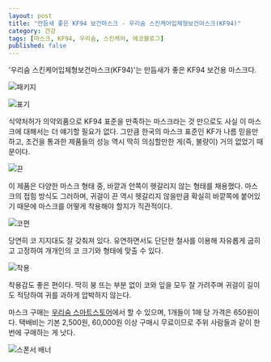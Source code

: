 ```yaml
---
layout: post
title: "만듬새 좋은 KF94 보건마스크 - 우리숨 스킨케어입체형보건마스크(KF94)"
category: 건강
tags: [마스크, KF94, 우리숨, 스킨케어, 에코블로그]
published: false
---
```


'우리숨 스킨케어입체형보건마스크(KF94)'는
만듬새가 좋은 KF94 보건용 마스크다.

![패키지](https://images2.imgbox.com/23/f8/gvXipDg0_o.jpg)

![표기](https://images2.imgbox.com/26/b1/YkcOsJTN_o.jpg)

식약처허가 의약외품으로 KF94 표준을 만족하는 마스크라는 것 만으로도 사실 이 마스크에 대해서는 더 얘기할 필요가 없다.
그만큼 한국의 마스크 표준인 KF가 나름 믿을만하고,
조건을 통과한 제품들의 성능 역시 딱히 의심할만한 게(즉, 불량이) 거의 없었기 때문이다.

![끈](https://images2.imgbox.com/96/b0/HZ1WU5VB_o.jpg)

이 제품은 다양한 마스크 형태 중,
바깥과 안쪽이 헷갈리지 않는 형태를 채용했다.
마스크의 접힘 방식도 그러하며,
귀걸이 끈 역시 헷갈리지 않을만큼 확실히 바깥쪽에 붙어있기 때문에
마스크를 어떻게 착용해야 할지가 직관적이다.

![코편](https://images2.imgbox.com/94/50/bzwV5SNh_o.jpg)

당연히 코 지지대도 잘 갖춰져 있다.
유연하면서도 단단한 철사를 이용해 자유롭게 굽히고 고정하여 개개인의 코 크기와 형태에 맞출 수 있다.

![착용](https://images2.imgbox.com/54/dc/k0jauSz4_o.jpg)

착용감도 좋은 편이다.
딱히 붕 뜨는 부분 없이 코와 잎을 모두 잘 가려주며
귀걸이 길이도 적당하여 귀를 과하게 압박하지 않는다.

마스크 구매는 [우리숨 스마트스토어](https://smartstore.naver.com/woorisum/products/5397019173)에서 할 수 있으며,
1개들이 1매 당 가격은 650원이다.
택배비는 기본 2,500원, 60,000원 이상 구매시 무료이므로
주위 사람들과 같이 한번에 구매하는 게 낫다.



![스폰서 배너](http://echoblog.net/images/sponsor-banner.png "이 글은 에코블로그를 통해 해당 업체에서 제품을 제공받아 작성한 리뷰다.")
